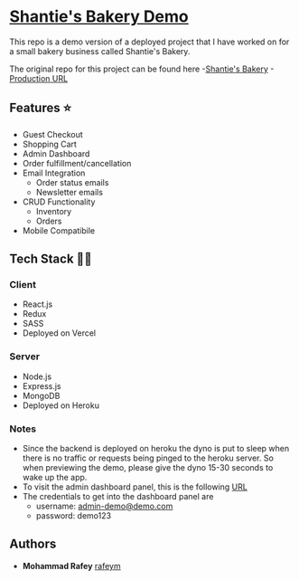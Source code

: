 # [Shantie's Bakery Demo](https://shanties-bakery-demo.vercel.app/)

This repo is a demo version of a deployed project that I have worked on for a small bakery business called Shantie's Bakery.

The original repo for this project can be found here 
-[Shantie's Bakery](https://github.com/rafeym/shanties-bakery)
-[Production URL](https://www.shantiesbakery.ca)


## Features ⭐

- Guest Checkout
- Shopping Cart
- Admin Dashboard
- Order fulfillment/cancellation
- Email Integration
  - Order status emails
  - Newsletter emails
- CRUD Functionality
  - Inventory
  - Orders
- Mobile Compatibile

## Tech Stack 👨‍💻

### Client

- React.js
- Redux
- SASS
- Deployed on Vercel

### Server

- Node.js
- Express.js
- MongoDB
- Deployed on Heroku

### Notes

- Since the backend is deployed on heroku the dyno is put to sleep when there is no traffic or requests being pinged to the heroku server. So when previewing the demo, please give the dyno 15-30 seconds to wake up the app.
- To visit the admin dashboard panel, this is the following [URL](https://shanties-bakery-demo.vercel.app/login)
- The credentials to get into the dashboard panel are
  - username: admin-demo@demo.com
  - password: demo123

## Authors

- **Mohammad Rafey** [rafeym](https://github.com/rafeym)
